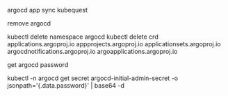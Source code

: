 argocd app sync kubequest


remove argocd 

kubectl delete namespace argocd
kubectl delete crd applications.argoproj.io appprojects.argoproj.io   applicationsets.argoproj.io argocdnotifications.argoproj.io   argoapplications.argoproj.io


get argocd password 

kubectl -n argocd get secret argocd-initial-admin-secret -o jsonpath='{.data.password}' | base64 -d